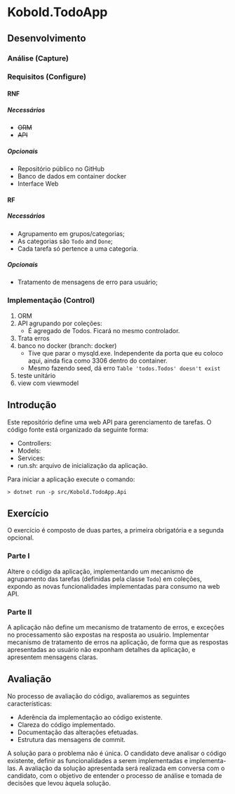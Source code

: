 # Kobold.TodoApp

## Desenvolvimento

### Análise (Capture)

### Requisitos (Configure)

<!-- TODO: Desafio técnico -->

#### RNF

##### Necessários

- ~~ORM~~
- ~~API~~

##### Opcionais

- Repositório público no GitHub
- Banco de dados em container docker
- Interface Web

#### RF

##### Necessários

- Agrupamento em grupos/categorias;
- As categorias são `Todo` and `Done`;
- Cada tarefa só pertence a uma categoria.

##### Opcionais

- Tratamento de mensagens de erro para usuário;

### Implementação (Control)

1. ORM
2. API agrupando por coleções:
    - É agregado de Todos. Ficará no mesmo controlador.
3. Trata erros 
4. banco no docker (branch: docker)
    - Tive que parar o mysqld.exe. Independente da porta que eu coloco aqui, ainda fica como 3306 dentro do container.
    - Mesmo fazendo seed, dá erro `Table 'todos.Todos' doesn't exist`
5. teste unitário 
6. view com viewmodel

## Introdução

Este repositório define uma web API para gerenciamento de tarefas. O código fonte está organizado da seguinte forma:

* Controllers:
* Models:
* Services:
* run.sh: arquivo de inicialização da aplicação.

Para iniciar a aplicação execute o comando:

```
> dotnet run -p src/Kobold.TodoApp.Api
```

## Exercício

O exercício é composto de duas partes, a primeira obrigatória e a segunda opcional.

### Parte I

Altere o código da aplicação, implementando um mecanismo de agrupamento das tarefas (definidas pela classe `Todo`) em coleções, expondo as novas funcionalidades implementadas para consumo na web API.

### Parte II

A aplicação não define um mecanismo de tratamento de erros, e exceções no processamento são expostas na resposta ao usuário. Implementar mecanismo de tratamento de erros na aplicação, de forma que as respostas apresentadas ao usuário não exponham detalhes da aplicação, e apresentem mensagens claras.

## Avaliação

No processo de avaliação do código, avaliaremos as seguintes características:
* Aderência da implementação ao código existente.
* Clareza do código implementado.
* Documentação das alterações efetuadas.
* Estrutura das mensagens de commit.

A solução para o problema não é única. O candidato deve analisar o código existente, definir as funcionalidades a serem implementadas e implementa-las. A avaliação da solução apresentada será realizada em conversa com o candidato, com o objetivo de entender o processo de análise e tomada de decisões que levou àquela solução.
